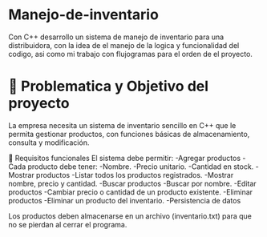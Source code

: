 # Manejo-de-inventario
Con C++ desarrollo un sistema de manejo de inventario para una distribuidora, con la idea de el manejo de la logica y funcionalidad del codigo, asi como mi trabajo con flujogramas para el orden de el proyecto.

# 🎯 Problematica y Objetivo del proyecto
La empresa necesita un sistema de inventario sencillo en C++ que le permita gestionar productos, con funciones básicas de almacenamiento, consulta y modificación.

🔹 Requisitos funcionales
El sistema debe permitir:
-Agregar productos
-Cada producto debe tener:
-Nombre.
-Precio unitario.
-Cantidad en stock.
-Mostrar productos
-Listar todos los productos registrados.
-Mostrar nombre, precio y cantidad.
-Buscar productos
-Buscar por nombre.
-Editar productos
-Cambiar precio o cantidad de un producto existente.
-Eliminar productos
-Eliminar un producto del inventario.
-Persistencia de datos

Los productos deben almacenarse en un archivo (inventario.txt) para que no se pierdan al cerrar el programa.
